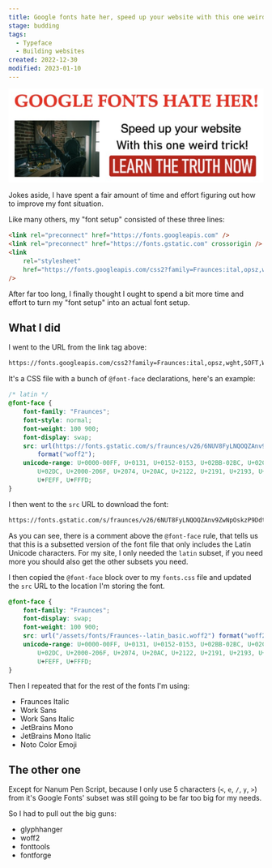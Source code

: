 ```yaml
---
title: Google fonts hate her, speed up your website with this one weird trick!
stage: budding
tags:
  - Typeface
  - Building websites
created: 2022-12-30
modified: 2023-01-10
---
```


![Parody of an old school clickbait web ad with the text “GOOGLE FONTS HATE HER! Speed up your website With this one weird trick! LEARN THE TRUTH NOW”](./src/assets/img/one-weird-trick.png)

Jokes aside, I have spent a fair amount of time and effort figuring out how to improve my font situation.

Like many others, my "font setup" consisted of these three lines:

```html
<link rel="preconnect" href="https://fonts.googleapis.com" />
<link rel="preconnect" href="https://fonts.gstatic.com" crossorigin />
<link
	rel="stylesheet"
	href="https://fonts.googleapis.com/css2?family=Fraunces:ital,opsz,wght,SOFT,WONK@0,9..144,100..900,0..100,0;0,9..144,100..900,0..100,1;1,9..144,100..900,0..100,0;1,9..144,100..900,0..100,1&family=Nanum+Pen+Script&family=Noto+Color+Emoji&family=Work+Sans:ital,wght@0,100..900;1,100..900&display=swap"
/>
```

After far too long, I finally thought I ought to spend a bit more time and effort to turn my "font setup" into an actual font setup.

## What I did

I went to the URL from the link tag above:

```txt
https://fonts.googleapis.com/css2?family=Fraunces:ital,opsz,wght,SOFT,WONK@0,9..144,100..900,0..100,0;0,9..144,100..900,0..100,1;1,9..144,100..900,0..100,0;1,9..144,100..900,0..100,1&family=Nanum+Pen+Script&family=Noto+Color+Emoji&family=Work+Sans:ital,wght@0,100..900;1,100..900&display=swap
```

It's a CSS file with a bunch of `@font-face` declarations, here's an example:

```css
/* latin */
@font-face {
	font-family: "Fraunces";
	font-style: normal;
	font-weight: 100 900;
	font-display: swap;
	src: url(https://fonts.gstatic.com/s/fraunces/v26/6NUV8FyLNQOQZAnv9ZwIlOkuy91B.woff2)
		format("woff2");
	unicode-range: U+0000-00FF, U+0131, U+0152-0153, U+02BB-02BC, U+02C6, U+02DA,
		U+02DC, U+2000-206F, U+2074, U+20AC, U+2122, U+2191, U+2193, U+2212, U+2215,
		U+FEFF, U+FFFD;
}
```

I then went to the `src` URL to download the font:

```txt
https://fonts.gstatic.com/s/fraunces/v26/6NUT8FyLNQOQZAnv9ZwNpOskzP9Ddt0.woff2
```

As you can see, there is a comment above the `@font-face` rule, that tells us that this is a subsetted version of the font file that only includes the Latin Unicode characters. For my site, I only needed the `latin` subset, if you need more you should also get the other subsets you need.

I then copied the `@font-face` block over to my `fonts.css` file and updated the `src` URL to the location I'm storing the font.

```css
@font-face {
	font-family: "Fraunces";
	font-display: swap;
	font-weight: 100 900;
	src: url("/assets/fonts/Fraunces--latin_basic.woff2") format("woff2");
	unicode-range: U+0000-00FF, U+0131, U+0152-0153, U+02BB-02BC, U+02C6, U+02DA,
		U+02DC, U+2000-206F, U+2074, U+20AC, U+2122, U+2191, U+2193, U+2212, U+2215,
		U+FEFF, U+FFFD;
}
```

Then I repeated that for the rest of the fonts I'm using:

- Fraunces Italic
- Work Sans
- Work Sans Italic
- JetBrains Mono
- JetBrains Mono Italic
- Noto Color Emoji

## The other one

Except for Nanum Pen Script, because I only use 5 characters (`<`, `e`, `/`, `y`, `>`) from it's Google Fonts' subset was still going to be far too big for my needs.

So I had to pull out the big guns:

- glyphhanger
- woff2
- fonttools
- fontforge

~~~ callout To be continued…
~~~
